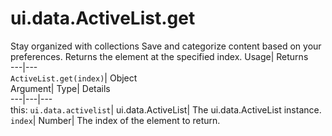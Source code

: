  
#  ui.data.ActiveList.get 
Stay organized with collections  Save and categorize content based on your preferences. 
Returns the element at the specified index. Usage| Returns  
---|---  
`ActiveList.get(index)`| Object  
Argument| Type| Details  
---|---|---  
this: `ui.data.activelist`| ui.data.ActiveList| The ui.data.ActiveList instance.  
`index`| Number| The index of the element to return.  
